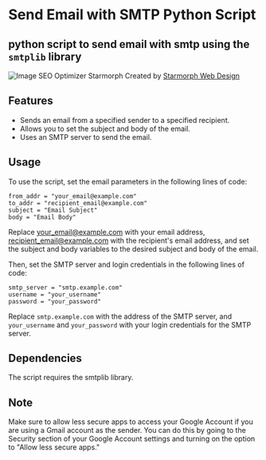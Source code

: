 # Send Email with SMTP Python Script 
## python script to send email with smtp using the `smtplib` library 

![Image SEO Optimizer Starmorph](https://i.imgur.com/XmHkQVS.png)
Created by [Starmorph Web Design](https://starmorph.com)


## Features

- Sends an email from a specified sender to a specified recipient.
- Allows you to set the subject and body of the email.
- Uses an SMTP server to send the email.

## Usage

To use the script, set the email parameters in the following lines of code:

```
from_addr = "your_email@example.com"
to_addr = "recipient_email@example.com"
subject = "Email Subject"
body = "Email Body"
```

Replace your_email@example.com with your email address, recipient_email@example.com with the recipient's email address, and set the subject and body variables to the desired subject and body of the email.

Then, set the SMTP server and login credentials in the following lines of code:
```
smtp_server = "smtp.example.com"
username = "your_username"
password = "your_password"
```

Replace `smtp.example.com` with the address of the SMTP server, and `your_username` and `your_password` with your login credentials for the SMTP server.

## Dependencies
The script requires the smtplib library.

## Note
Make sure to allow less secure apps to access your Google Account if you are using a Gmail account as the sender. You can do this by going to the Security section of your Google Account settings and turning on the option to "Allow less secure apps."